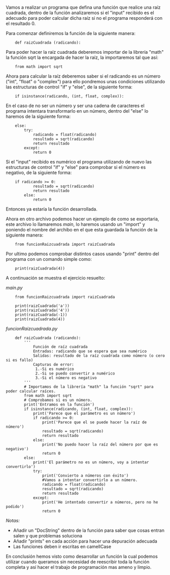 Vamos a realizar un programa que defina una función que realice una raíz cuadrada, dentro de la función analizaremos si el "input" recibido es el adecuado para poder calcular dicha raíz si no el programa responderá con el resultado 0.

Para comenzar definiremos la función de la siguiente manera:

```
    def raizCuadrada (radicando):
```

Para poder hacer la raíz cuadrada deberemos importar de la librería "math" la función sqrt la encargada de hacer la raíz, la importaremos tal que así:

```
    from math import sqrt
```

Ahora para calcular la raíz deberemos saber si el radicando es un número ("int", "float" o "complex") para ello pondremos unas condiciones utilizando las estructuras de control "if" y "else", de la siguiente forma:

```
    if isinstance(radicando, (int, float, complex)):
```

En el caso de no ser un número y ser una cadena de caracteres el programa intentara transformarlo en un número, dentro del "else" lo haremos de la siguiente forma:

```
    else:
        try:
            radicando = float(radicando)
            resultado = sqrt(radicando)
            return resultado
        except:
            return 0
```

Si el "input" recibido es numérico el programa utilizando de nuevo las estructuras de control "if" y "else" para comprobar si el número es negativo, de la siguiente forma:

```
    if radicando >= 0:
            resultado = sqrt(radicando)
            return resultado
        else:
            return 0
```

Entonces ya estaría la función desarrollada.

Ahora en otro archivo podemos hacer un ejemplo de como se exportaria, este archivo lo llamaremos _main_, lo haremos usando un "import" y poniendo el nombre del archibo en el que esta guardada la función de la siguiente manera:

```
    from funcionRaizcuadrada import raizCuadrada
```
Por ultimo podemos comprobar distintos casos usando "print" dentro del programa con un comando simple como:

```
    print(raizCuadrada(4))
```

A continuación se muestra el ejercicio resuelto:

_main.py_
```
    from funcionRaizcuadrada import raizCuadrada

    print(raizCuadrada('a'))
    print(raizCuadrada('4'))
    print(raizCuadrada(-1))
    print(raizCuadrada(4))
```
_funcionRaizcuadrada.py_
```
    def raizCuadrada (radicando):
        '''
            Función de raíz cuadrada
            Entradas: radicando que se espera que sea numérico
            Salidas: resultado de la raíz cuadrada como número (o cero si es fallo)
            Capturas de error:
             1.-Si es numérico
             2.-Si se puedo convertir a numérico
             3.-Si el número es negativo
        '''
        # Importamos de la librería "math" la función "sqrt" para poder calcular raíces.
        from math import sqrt
        # Comprobamos si es un número.
        print('Entramos en la función')
        if isinstance(radicando, (int, float, complex)):
            print('Parece que el parámetro es un número')
            if radicando >= 0:
                print('Parece que el se puede hacer la raíz de número')
                resultado = sqrt(radicando)
                return resultado
            else:
                print('No puedo hacer la raíz del número por que es negativo')
                return 0
        else:
            print('El parámetro no es un número, voy a intentar convertirlo') 
            try:
                print('Convierto a números con éxito')
                #Vamos a intentar convertirlo a un número.
                radicando = float(radicando)
                resultado = sqrt(radicando)
                return resultado
            except:
                print('He intentado convertir a números, pero no he podido')
                return 0
```

*Notas:*
- Añadir un "DocString" dentro de la función para saber que cosas entran salen y que problemas soluciona
- Añadir "prints" en cada acción para hacer una depuración adecuada
- Las funciones deben ir escritas en camellCase

En conclusión hemos visto como desarrollar un función la cual podemos utilizar cuando queramos sin necesidad de reescribir toda la función completa y así hacer el trabajo de programación mas ameno y limpio.
